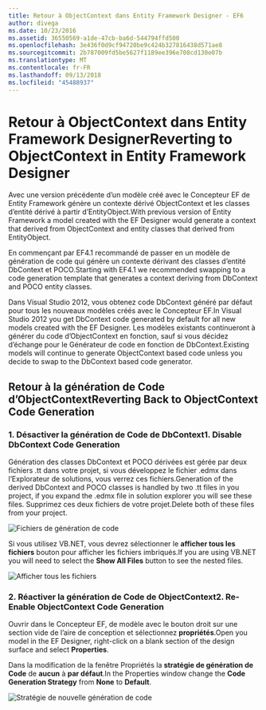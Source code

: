 ```yaml
---
title: Retour à ObjectContext dans Entity Framework Designer - EF6
author: divega
ms.date: 10/23/2016
ms.assetid: 36550569-a1de-47cb-ba6d-544794ffd500
ms.openlocfilehash: 3e436f0d9cf94720be9c424b327816438d571ae8
ms.sourcegitcommit: 2b787009fd5be5627f1189ee396e708cd130e07b
ms.translationtype: MT
ms.contentlocale: fr-FR
ms.lasthandoff: 09/13/2018
ms.locfileid: "45488937"
---
```

# <a name="reverting-to-objectcontext-in-entity-framework-designer"></a><span data-ttu-id="786d9-102">Retour à ObjectContext dans Entity Framework Designer</span><span class="sxs-lookup"><span data-stu-id="786d9-102">Reverting to ObjectContext in Entity Framework Designer</span></span>
<span data-ttu-id="786d9-103">Avec une version précédente d’un modèle créé avec le Concepteur EF de Entity Framework génère un contexte dérivé ObjectContext et les classes d’entité dérivé à partir d’EntityObject.</span><span class="sxs-lookup"><span data-stu-id="786d9-103">With previous version of Entity Framework a model created with the EF Designer would generate a context that derived from ObjectContext and entity classes that derived from EntityObject.</span></span>

<span data-ttu-id="786d9-104">En commençant par EF4.1 recommandé de passer en un modèle de génération de code qui génère un contexte dérivant des classes d’entité DbContext et POCO.</span><span class="sxs-lookup"><span data-stu-id="786d9-104">Starting with EF4.1 we recommended swapping to a code generation template that generates a context deriving from DbContext and POCO entity classes.</span></span>

<span data-ttu-id="786d9-105">Dans Visual Studio 2012, vous obtenez code DbContext généré par défaut pour tous les nouveaux modèles créés avec le Concepteur EF.</span><span class="sxs-lookup"><span data-stu-id="786d9-105">In Visual Studio 2012 you get DbContext code generated by default for all new models created with the EF Designer.</span></span> <span data-ttu-id="786d9-106">Les modèles existants continueront à générer du code d’ObjectContext en fonction, sauf si vous décidez d’échange pour le Générateur de code en fonction de DbContext.</span><span class="sxs-lookup"><span data-stu-id="786d9-106">Existing models will continue to generate ObjectContext based code unless you decide to swap to the DbContext based code generator.</span></span>

## <a name="reverting-back-to-objectcontext-code-generation"></a><span data-ttu-id="786d9-107">Retour à la génération de Code d’ObjectContext</span><span class="sxs-lookup"><span data-stu-id="786d9-107">Reverting Back to ObjectContext Code Generation</span></span>

### <a name="1-disable-dbcontext-code-generation"></a><span data-ttu-id="786d9-108">1. Désactiver la génération de Code de DbContext</span><span class="sxs-lookup"><span data-stu-id="786d9-108">1. Disable DbContext Code Generation</span></span>

<span data-ttu-id="786d9-109">Génération des classes DbContext et POCO dérivées est gérée par deux fichiers .tt dans votre projet, si vous développez le fichier .edmx dans l’Explorateur de solutions, vous verrez ces fichiers.</span><span class="sxs-lookup"><span data-stu-id="786d9-109">Generation of the derived DbContext and POCO classes is handled by two .tt files in you project, if you expand the .edmx file in solution explorer you will see these files.</span></span> <span data-ttu-id="786d9-110">Supprimez ces deux fichiers de votre projet.</span><span class="sxs-lookup"><span data-stu-id="786d9-110">Delete both of these files from your project.</span></span>

![Fichiers de génération de code](~/ef6/media/codegenfiles.png)

<span data-ttu-id="786d9-112">Si vous utilisez VB.NET, vous devrez sélectionner le **afficher tous les fichiers** bouton pour afficher les fichiers imbriqués.</span><span class="sxs-lookup"><span data-stu-id="786d9-112">If you are using VB.NET you will need to select the **Show All Files** button to see the nested files.</span></span>

![Afficher tous les fichiers](~/ef6/media/showallfiles.png)

### <a name="2-re-enable-objectcontext-code-generation"></a><span data-ttu-id="786d9-114">2. Réactiver la génération de Code de ObjectContext</span><span class="sxs-lookup"><span data-stu-id="786d9-114">2. Re-Enable ObjectContext Code Generation</span></span>

<span data-ttu-id="786d9-115">Ouvrir dans le Concepteur EF, de modèle avec le bouton droit sur une section vide de l’aire de conception et sélectionnez **propriétés**.</span><span class="sxs-lookup"><span data-stu-id="786d9-115">Open you model in the EF Designer, right-click on a blank section of the design surface and select **Properties**.</span></span>

<span data-ttu-id="786d9-116">Dans la modification de la fenêtre Propriétés la **stratégie de génération de Code** de **aucun** à **par défaut**.</span><span class="sxs-lookup"><span data-stu-id="786d9-116">In the Properties window change the **Code Generation Strategy** from **None** to **Default**.</span></span>

![Stratégie de nouvelle génération de code](~/ef6/media/codegenstrategy.png)
